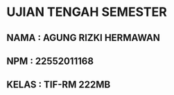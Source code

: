 # UJIAN TENGAH SEMESTER

## NAMA : AGUNG  RIZKI HERMAWAN
## NPM : 22552011168
## KELAS : TIF-RM 222MB